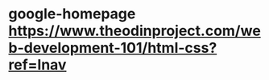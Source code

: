 google-homepage
https://www.theodinproject.com/web-development-101/html-css?ref=lnav
===============
